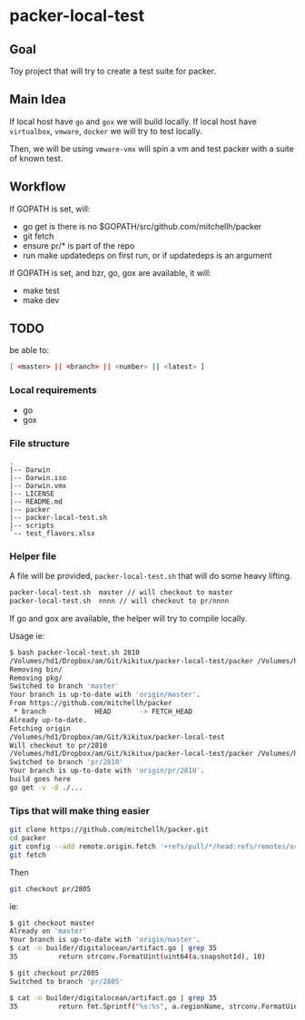 # packer-local-test

## Goal
Toy project that will try to create a test suite for packer.

## Main Idea

If local host have `go` and `gox` we will build locally.
If local host have `virtualbox`, `vmware`, `docker` we will try to test locally.

Then, we will be using `vmware-vmx` will spin a vm and test packer with a suite of known test.

## Workflow

If GOPATH is set, will:
- go get is there is no $GOPATH/src/github.com/mitchellh/packer
- git fetch
- ensure pr/* is part of the repo
- run make updatedeps on first run, or if updatedeps is an argument

If GOPATH is set, and bzr, go, gox are available, it will:
- make test
- make dev
  

## TODO

be able to:

```bash
[ <master> || <branch> || <number> || <latest> ]
```

### Local requirements

- go
- gox

### File structure


```bash.                                                                                                                                                                                                                                   
.
|-- Darwin
|-- Darwin.iso
|-- Darwin.vmx
|-- LICENSE
|-- README.md
|-- packer
|-- packer-local-test.sh
|-- scripts
`-- test_flavors.xlsx  
```

### Helper file

A file will be provided, `packer-local-test.sh` that will do some heavy lifting.

```bash
packer-local-test.sh  master // will checkout to master
packer-local-test.sh  nnnn // will checkout to pr/nnnn
```

If go and gox are available, the helper will try to compile locally.

Usage ie:
```bash
$ bash packer-local-test.sh 2810
/Volumes/hd1/Dropbox/am/Git/kikitux/packer-local-test/packer /Volumes/hd1/Dropbox/am/Git/kikitux/packer-local-test
Removing bin/
Removing pkg/
Switched to branch 'master'
Your branch is up-to-date with 'origin/master'.
From https://github.com/mitchellh/packer
 * branch            HEAD       -> FETCH_HEAD
Already up-to-date.
Fetching origin
/Volumes/hd1/Dropbox/am/Git/kikitux/packer-local-test
Will checkout to pr/2810
/Volumes/hd1/Dropbox/am/Git/kikitux/packer-local-test/packer /Volumes/hd1/Dropbox/am/Git/kikitux/packer-local-test
Switched to branch 'pr/2810'
Your branch is up-to-date with 'origin/pr/2810'.
build goes here
go get -v -d ./...                                                                                                                                                                                                                  
```


### Tips that will make thing easier



```bash
git clone https://github.com/mitchellh/packer.git
cd packer
git config --add remote.origin.fetch '+refs/pull/*/head:refs/remotes/origin/pr/*'
git fetch
```

Then

```bash
git checkout pr/2805
```

ie:

```bash
$ git checkout master                                                                                                 
Already on 'master'
Your branch is up-to-date with 'origin/master'.
$ cat -n builder/digitalocean/artifact.go | grep 35
35          return strconv.FormatUint(uint64(a.snapshotId), 10)

$ git checkout pr/2805                                                                               
Switched to branch 'pr/2805'                                                                                          Your branch is up-to-date with 'origin/pr/2805'.                                                                      

$ cat -n builder/digitalocean/artifact.go | grep 35
35          return fmt.Sprintf("%s:%s", a.regionName, strconv.FormatUint(uint64(a.snapshotId), 10))
```

